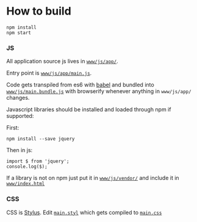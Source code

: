 # How to build

    npm install
    npm start



### JS

All application source js lives in [`www/js/app/`](www/js/app/).

Entry point is [`www/js/app/main.js`](www/js/app/main.js).

Code gets transpiled from es6 with [babel](https://babeljs.io/) and bundled into [`www/js/main.bundle.js`](www/js/main.bundle.js) with browserify whenever anything in `www/js/app/` changes.

Javascript libraries should be installed and loaded through npm if supported:

First:

	npm install --save jquery

Then in js:

    import $ from 'jquery';
    console.log($);

If a library is not on npm just put it in [`www/js/vendor/`](www/js/vendor/) and include it in [`www/index.html`](www/index.html)


### CSS

CSS is [Stylus](https://learnboost.github.io/stylus/).
Edit [`main.styl`](www/media/main.styl) which gets compiled to [`main.css`](www/media/main.css)
